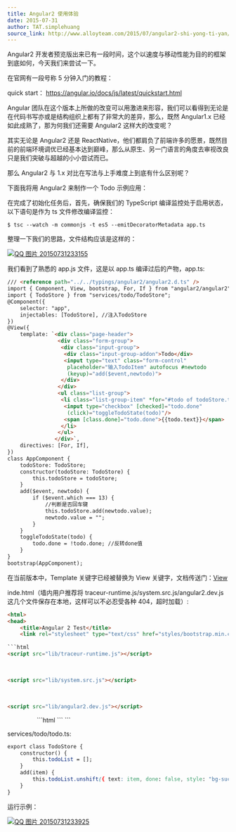 ```yaml
---
title: Angular2 使用体验
date: 2015-07-31
author: TAT.simplehuang
source_link: http://www.alloyteam.com/2015/07/angular2-shi-yong-ti-yan/
---
```


<!-- {% raw %} - for jekyll -->

Angular2 开发者预览版出来已有一段时间，这个以速度与移动性能为目的的框架到底如何，今天我们来尝试一下。

在官网有一段号称 5 分钟入门的教程：

quick start： <https://angular.io/docs/js/latest/quickstart.html>

Angular 团队在这个版本上所做的改变可以用激进来形容，我们可以看得到无论是在代码书写亦或是结构组织上都有了非常大的差异，那么，既然 Angular1.x 已经如此成熟了，那为何我们还需要 Angular2 这样大的改变呢？

其实无论是 Angular2 还是 ReactNative，他们都肩负了前端许多的愿景，既然目前的前端环境调优已经基本达到巅峰，那么从原生、另一门语言的角度去审视改良只是我们突破与超越的小小尝试而已。

那么 Angular2 与 1.x 对比在写法与上手难度上到底有什么区别呢？

下面我将用 Angular2 来制作一个 Todo 示例应用：

在完成了初始化任务后，首先，确保我们的 TypeScript 编译监控处于启用状态，以下语句是作为 ts 文件修改编译监控：

    $ tsc --watch -m commonjs -t es5 --emitDecoratorMetadata app.ts

整理一下我们的思路，文件结构应该是这样的：

[![QQ 图片 20150731233155](http://www.alloyteam.com/wp-content/uploads/2015/07/QQ图片20150731233155.png)](http://www.alloyteam.com/wp-content/uploads/2015/07/QQ图片20150731233155.png)

我们看到了熟悉的 app.js 文件，这是以 app.ts 编译过后的产物，app.ts:

```html
/// <reference path="../../typings/angular2/angular2.d.ts" />
import { Component, View, bootstrap, For, If } from "angular2/angular2";
import { TodoStore } from "services/todo/TodoStore";
@Component({
    selector: "app",
    injectables: [TodoStore], //注入TodoStore
})
@View({
    template: `<div class="page-header">
                <div class="form-group">
                 <div class="input-group">
                  <div class="input-group-addon">Todo</div>
                  <input type="text" class="form-control" 
                   placeholder="输入TodoItem" autofocus #newtodo 
                   (keyup)="add($event,newtodo)">
                 </div>
                </div>
                <ul class="list-group">
                 <li class="list-group-item" *for="#todo of todoStore.todoList">
                  <input type="checkbox" [checked]="todo.done" 
                   (click)="toggleTodoState(todo)"/> 
                  <span [class.done]="todo.done">{{todo.text}}</span>
                 </li>
                </ul>
               </div>`,
    directives: [For, If],
})
class AppComponent {
    todoStore: TodoStore;
    constructor(todoStore: TodoStore) {
        this.todoStore = todoStore;
    }
    add($event, newtodo) {
        if ($event.which === 13) {
            //判断是否回车键
            this.todoStore.add(newtodo.value);
            newtodo.value = "";
        }
    }
    toggleTodoState(todo) {
        todo.done = !todo.done; //反转done值
    }
}
bootstrap(AppComponent);
```

在当前版本中，Template 关键字已经被替换为 View 关键字，文档传送门：[View](https://angular.io/docs/js/latest/api/annotations/ViewAnnotation-class.html)

inde.html（墙内用户推荐将 traceur-runtime.js/system.src.js/angular2.dev.js 这几个文件保存在本地，这样可以不必忍受各种 404，超时加载）:

````html
<html>
<head>
    <title>Angular 2 Test</title>
    <link rel="stylesheet" type="text/css" href="styles/bootstrap.min.css">
    
```html
<script src="lib/traceur-runtime.js"></script>
````

    

```html
<script src="lib/system.src.js"></script>
```

    

```html
<script src="lib/angular2.dev.js"></script>
```

</head>
 
<body>
    <!-- The app component created in app.ts -->
    <app></app>
    
```html
<script>
    System.import('app');
    </script>
```

</body>
</html>
```

services/todo/todo.ts:

```css
export class TodoStore {
    constructor() {
        this.todoList = [];
    }
    add(item) {
        this.todoList.unshift({ text: item, done: false, style: "bg-success" });
    }
}
```

运行示例：

[![QQ 图片 20150731233925](http://www.alloyteam.com/wp-content/uploads/2015/07/QQ图片20150731233925.png)](http://www.alloyteam.com/wp-content/uploads/2015/07/QQ图片20150731233925.png)

<!-- {% endraw %} - for jekyll -->